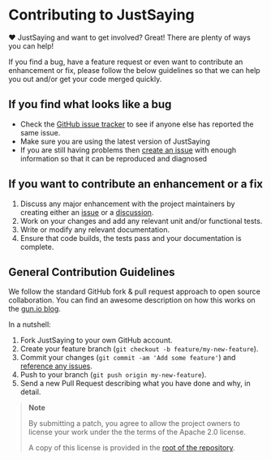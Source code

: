 # Contributing to JustSaying

:heart: JustSaying and want to get involved?
Great! There are plenty of ways you can help!

If you find a bug, have a feature request or even want to contribute an enhancement or fix, please follow the below guidelines so that we can help you out and/or get your code merged quickly.

## If you find what looks like a bug

* Check the [GitHub issue tracker](https://github.com/justeattakeaway/JustSaying/issues/ "JustSaying issues") to see if anyone else has reported the same issue.
* Make sure you are using the latest version of JustSaying
* If you are still having problems then [create an issue](https://github.com/justeattakeaway/JustSaying/issues/new/choose) with enough information so that it can be reproduced and diagnosed

## If you want to contribute an enhancement or a fix

1. Discuss any major enhancement with the project maintainers by creating either an [issue](https://github.com/justeattakeaway/JustSaying/issues/new/choose) or a [discussion](https://github.com/justeattakeaway/JustSaying/discussions).
1. Work on your changes and add any relevant unit and/or functional tests.
1. Write or modify any relevant documentation.
1. Ensure that code builds, the tests pass and your documentation is complete.

## General Contribution Guidelines

We follow the standard GitHub fork & pull request approach to open source collaboration.
You can find an awesome description on how this works on the [gun.io blog](https://gun.io/blog/how-to-github-fork-branch-and-pull-request/ "How to GitHub: Fork, Branch, Track, Squash and Pull Request").

In a nutshell:

1. Fork JustSaying to your own GitHub account.
1. Create your feature branch (`git checkout -b feature/my-new-feature`).
1. Commit your changes (`git commit -am 'Add some feature'`) and [reference any issues](https://github.com/blog/831-issues-2-0-the-next-generation "Issues 2.0: The Next Generation").
1. Push to your branch (`git push origin my-new-feature`).
1. Send a new Pull Request describing what you have done and why, in detail.

> **Note**
>
> By submitting a patch, you agree to allow the project owners to license your work under the the terms of the Apache 2.0 license.
>
> A copy of this license is provided in the [root of the repository](https://github.com/justeattakeaway/JustSaying/blob/main/LICENSE).
